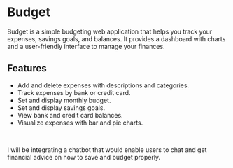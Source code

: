 # Budget

Budget is a simple budgeting web application that helps you track your expenses, savings goals, and balances. It provides a dashboard with charts and a user-friendly interface to manage your finances.

## Features

- Add and delete expenses with descriptions and categories.
- Track expenses by bank or credit card.
- Set and display monthly budget.
- Set and display savings goals.
- View bank and credit card balances.
- Visualize expenses with bar and pie charts.

<br>

I will be integrating a chatbot that would enable users to chat and get financial advice on how to save and budget properly.
